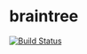 # braintree

[![Build Status](https://travis-ci.org/alexd765/braintree.svg?branch=master)](https://travis-ci.org/alexd765/braintree)